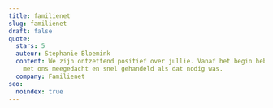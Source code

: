 ```yaml
---
title: familienet
slug: familienet
draft: false
quote:
  stars: 5
  auteur: Stephanie Bloemink
  content: We zijn ontzettend positief over jullie. Vanaf het begin hebben jullie
    met ons meegedacht en snel gehandeld als dat nodig was.
  company: Familienet
seo:
  noindex: true
---
```

